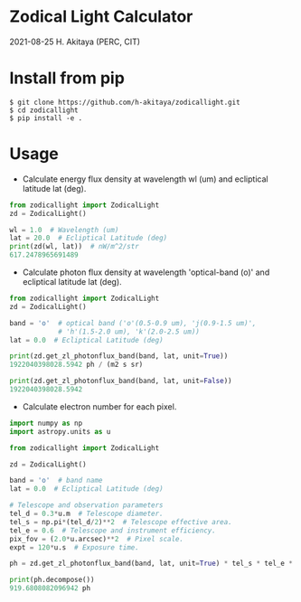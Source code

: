 # Zodical Light Calculator

2021-08-25 H. Akitaya (PERC, CIT)

# Install from pip

```
$ git clone https://github.com/h-akitaya/zodicallight.git
$ cd zodicallight
$ pip install -e .
```

# Usage


* Calculate energy flux density at wavelength wl (um) and ecliptical latitude lat (deg).

```python:test.py
from zodicallight import ZodicalLight
zd = ZodicalLight()

wl = 1.0  # Wavelength (um)
lat = 20.0  # Ecliptical Latitude (deg)
print(zd(wl, lat))  # nW/m^2/str
617.2478965691489
```

* Calculate photon flux density at wavelength 'optical-band (o)' and ecliptical latitude lat (deg).

```python:test02.py
from zodicallight import ZodicalLight
zd = ZodicalLight()

band = 'o'  # optical band ('o'(0.5-0.9 um), 'j(0.9-1.5 um)', 
            # 'h'(1.5-2.0 um), 'k'(2.0-2.5 um))
lat = 0.0  # Ecliptical Latitude (deg)

print(zd.get_zl_photonflux_band(band, lat, unit=True))
1922040398028.5942 ph / (m2 s sr)

print(zd.get_zl_photonflux_band(band, lat, unit=False))
1922040398028.5942
```

* Calculate electron number for each pixel.

```python:test03.py
import numpy as np
import astropy.units as u

from zodicallight import ZodicalLight

zd = ZodicalLight()

band = 'o'  # band name
lat = 0.0  # Ecliptical Latitude (deg)

# Telescope and observation parameters
tel_d = 0.3*u.m  # Telescope diameter.
tel_s = np.pi*(tel_d/2)**2  # Telescope effective area.
tel_e = 0.6  # Telescope and instrument efficiency.
pix_fov = (2.0*u.arcsec)**2  # Pixel scale.
expt = 120*u.s  # Exposure time.

ph = zd.get_zl_photonflux_band(band, lat, unit=True) * tel_s * tel_e * pix_fov * expt

print(ph.decompose())
919.6808082096942 ph
```

